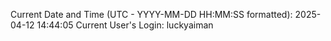 Current Date and Time (UTC - YYYY-MM-DD HH:MM:SS formatted): 2025-04-12 14:44:05
Current User's Login: luckyaiman
